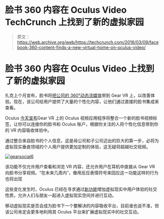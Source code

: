 # 脸书 360 内容在 Oculus Video TechCrunch 上找到了新的虚拟家园

> 原文：<https://web.archive.org/web/https://techcrunch.com/2016/03/09/facebook-360-content-finds-a-new-virtual-home-on-oculus-video/>

# 脸书 360 内容在 Oculus Video 上找到了新的虚拟家园

扎克上个月宣布，脸书将[把公司的 360°动态流媒体](https://web.archive.org/web/20221208112045/https://beta.techcrunch.com/2016/02/21/facebook-brings-360-dynamic-streaming-to-samsung-gear-vr-forms-social-vr-team/)带到 Gear VR 上，以改善体验。现在，该公司给用户提供了大量的个性化内容，让他们通过直接的脸书集成来查看。

Oculus [今天宣布](https://web.archive.org/web/20221208112045/https://www.oculus.com/en-us/blog/join-friends-in-vr-with-new-oculus-social-features/)Gear VR 上的 Oculus 视频应用程序将整合一个新的脸书视频标签，让你可以连接你的脸书和 Oculus 账户，根据你关注的人将个性化信息带到你的 VR 内容吸收体验中。

通过整合来自脸书的个人信息，这是母公司和子公司迈出的巨大的第一步，必将为虚拟现实垂直领域的个人用户提供更加定制的体验，这无疑将超越社交视频。

[![gearsocial6](img/4e1bf8a4bf031f78fd8556cc1fa5f4fe.png)](https://web.archive.org/web/20221208112045/https://s3.amazonaws.com/static.oculus.com/website/2016/03/gearsocial6.jpg)

该功能不仅允许用户查看和浏览 VR 内容，还允许用户在耳机中直接从 Gear VR 向脸书分享视频。“在未来几周内”，像用反应表情符号来回应这一功能这样的行为也将出现

这些变化发生时，Oculus 已经在寻求通过[新功能](https://web.archive.org/web/20221208112045/https://beta.techcrunch.com/2016/03/09/oculus-announces-new-social-features-to-help-personalize-vr-experiences/)增加虚拟现实中用户体验的社交性质，允许人们与朋友一起进入虚拟现实空间并进行互动。

移动虚拟现实是否会成为脸书下一个要解决的内容吸收平台，目前谁也说不准，但该公司肯定会更多地利用其 Oculus 平台来扩展虚拟现实中的社交互动。